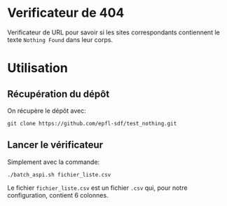 # Verificateur de 404
Verificateur de URL pour savoir si les sites correspondants contiennent le texte `Nothing Found` dans leur corps.

# Utilisation

## Récupération du dépôt
On récupère le dépôt avec:
```
git clone https://github.com/epfl-sdf/test_nothing.git
```

## Lancer le vérificateur
Simplement avec la commande:
```
./batch_aspi.sh fichier_liste.csv
```

Le fichier `fichier_liste.csv` est un fichier `.csv` qui, pour notre configuration, contient 6 colonnes.
